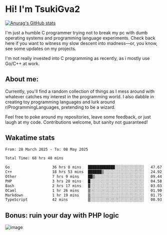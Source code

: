 # Hi! I'm TsukiGva2

[![Anurag's GitHub stats](https://github-readme-stats.vercel.app/api?username=tsukigva2&theme=gruvbox&show_icons=true)](https://github.com/anuraghazra/github-readme-stats)

I'm just a humble C programmer trying not to break my pc with dumb operating systems and programming language experiments. Check back here if you want to witness my slow descent into madness—or, you know, see some updates on my projects.

I'm not really invested into C programming as recently, as i mostly use Go/C++ at work.

## About me:

Currently, you'll find a random collection of things as I mess around with whatever catches my interest in the programming world. I also dabble in creating toy programming languages and lurk around r/ProgrammingLanguages, pretending to be a wizard.

Feel free to poke around my repositories, leave some feedback, or just laugh at my code. Contributions welcome, but sanity not guaranteed!


## Wakatime stats

<!--START_SECTION:waka-->

```txt
From: 28 March 2025 - To: 08 May 2025

Total Time: 68 hrs 40 mins

Go                   36 hrs 8 mins   ████████████░░░░░░░░░░░░░   47.67 %
C++                  18 hrs 53 mins  ██████▒░░░░░░░░░░░░░░░░░░   24.92 %
Other                7 hrs 9 mins    ██▒░░░░░░░░░░░░░░░░░░░░░░   09.44 %
PHP                  3 hrs 28 mins   █░░░░░░░░░░░░░░░░░░░░░░░░   04.58 %
Bash                 2 hrs 17 mins   ▓░░░░░░░░░░░░░░░░░░░░░░░░   03.03 %
OCaml                1 hr 26 mins    ▒░░░░░░░░░░░░░░░░░░░░░░░░   01.90 %
Markdown             1 hr 19 mins    ▒░░░░░░░░░░░░░░░░░░░░░░░░   01.75 %
TypeScript           42 mins         ▒░░░░░░░░░░░░░░░░░░░░░░░░   00.93 %
```

<!--END_SECTION:waka-->

## Bonus: ruin your day with PHP logic

![image](https://github.com/user-attachments/assets/ca5eea46-08ff-4478-864a-a9008b433368)
